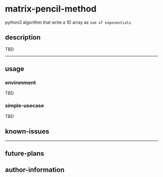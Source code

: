 # matrix-pencil-method 

python3 algorithm that write a 1D array as `sum of exponentials` 

## description 

TBD 

----
## usage
### environment
TBD
### simple-usecase
TBD

## known-issues
----
## future-plans 

## author-information


